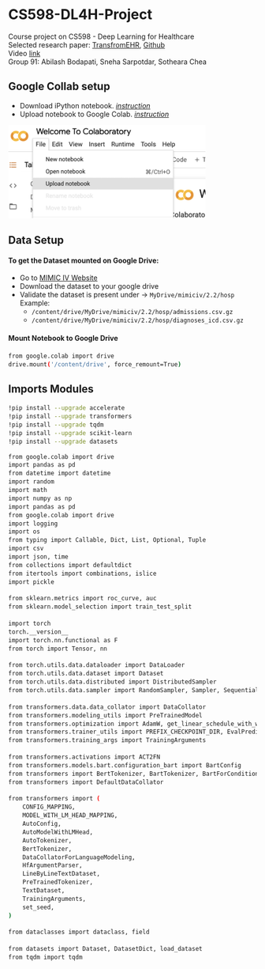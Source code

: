 # CS598-DL4H-Project
Course project on CS598 - Deep Learning for Healthcare  
Selected research paper: [TransfromEHR](https://www.nature.com/articles/s41467-023-43715-z), [Github](https://github.com/whaleloops/TransformEHR)  
Video [link]()  
Group 91: Abilash Bodapati, Sneha Sarpotdar, Sotheara Chea


## Google Collab setup
* Download iPython notebook. *[instruction](https://colab.research.google.com/github/quantumlib/Cirq/blob/master/docs/tutorials/google/colab.ipynb#scrollTo=6q5lpwgW5TrE)* 
* Upload notebook to Google Colab. *[instruction](https://colab.research.google.com/github/quantumlib/Cirq/blob/master/docs/tutorials/google/colab.ipynb#scrollTo=czt1fSEHooF9)*  
<img src="docs/image.png" width="400">



## Data Setup
#### To get the Dataset mounted on Google Drive:  

*  Go to [MIMIC IV Website](https://physionet.org/content/mimiciv/2.2)
*  Download the dataset to your google drive
*  Validate the dataset is present under -> `MyDrive/mimiciv/2.2/hosp`  
    Example:
    *   `/content/drive/MyDrive/mimiciv/2.2/hosp/admissions.csv.gz`
    *   `/content/drive/MyDrive/mimiciv/2.2/hosp/diagnoses_icd.csv.gz`

#### Mount Notebook to Google Drive
```sh
from google.colab import drive
drive.mount('/content/drive', force_remount=True)
````


## Imports Modules
```sh
!pip install --upgrade accelerate
!pip install --upgrade transformers
!pip install --upgrade tqdm
!pip install --upgrade scikit-learn
!pip install --upgrade datasets
```
```sh
from google.colab import drive
import pandas as pd
from datetime import datetime
import random
import math
import numpy as np
import pandas as pd
from google.colab import drive
import logging
import os
from typing import Callable, Dict, List, Optional, Tuple
import csv
import json, time
from collections import defaultdict
from itertools import combinations, islice
import pickle

from sklearn.metrics import roc_curve, auc
from sklearn.model_selection import train_test_split

import torch
torch.__version__
import torch.nn.functional as F
from torch import Tensor, nn

from torch.utils.data.dataloader import DataLoader
from torch.utils.data.dataset import Dataset
from torch.utils.data.distributed import DistributedSampler
from torch.utils.data.sampler import RandomSampler, Sampler, SequentialSampler

from transformers.data.data_collator import DataCollator
from transformers.modeling_utils import PreTrainedModel
from transformers.optimization import AdamW, get_linear_schedule_with_warmup
from transformers.trainer_utils import PREFIX_CHECKPOINT_DIR, EvalPrediction, PredictionOutput, TrainOutput
from transformers.training_args import TrainingArguments

from transformers.activations import ACT2FN
from transformers.models.bart.configuration_bart import BartConfig
from transformers import BertTokenizer, BartTokenizer, BartForConditionalGeneration, Trainer, TFTrainingArguments
from transformers import DefaultDataCollator

from transformers import (
    CONFIG_MAPPING,
    MODEL_WITH_LM_HEAD_MAPPING,
    AutoConfig,
    AutoModelWithLMHead,
    AutoTokenizer,
    BertTokenizer,
    DataCollatorForLanguageModeling,
    HfArgumentParser,
    LineByLineTextDataset,
    PreTrainedTokenizer,
    TextDataset,
    TrainingArguments,
    set_seed,
)

from dataclasses import dataclass, field

from datasets import Dataset, DatasetDict, load_dataset
from tqdm import tqdm
```